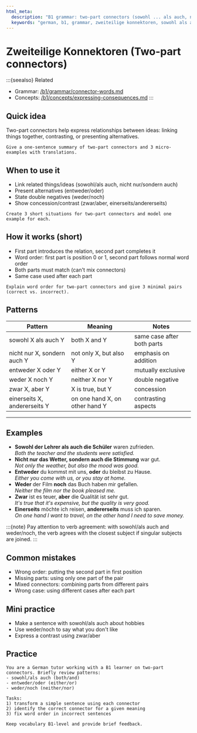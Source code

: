 ```yaml
---
html_meta:
  description: "B1 grammar: two-part connectors (sowohl ... als auch, nicht nur ... sondern auch, entweder ... oder, weder ... noch, zwar ... aber, einerseits ... andererseits)."
  keywords: "german, b1, grammar, zweiteilige konnektoren, sowohl als auch, entweder oder, weder noch"
---
```


# Zweiteilige Konnektoren (Two-part connectors)

:::{seealso}
Related

- Grammar: [/b1/grammar/connector-words.md](/b1/grammar/connector-words.md)
- Concepts: [/b1/concepts/expressing-consequences.md](/b1/concepts/expressing-consequences.md)
:::

## Quick idea

Two-part connectors help express relationships between ideas: linking things together, contrasting, or presenting alternatives.

```{practice}
Give a one-sentence summary of two-part connectors and 3 micro-examples with translations.
```

## When to use it

- Link related things/ideas (sowohl/als auch, nicht nur/sondern auch)
- Present alternatives (entweder/oder)
- State double negatives (weder/noch)
- Show concession/contrast (zwar/aber, einerseits/andererseits)

```{practice}
Create 3 short situations for two-part connectors and model one example for each.
```

## How it works (short)

- First part introduces the relation, second part completes it
- Word order: first part is position 0 or 1, second part follows normal word order
- Both parts must match (can't mix connectors)
- Same case used after each part

```{practice}
Explain word order for two-part connectors and give 3 minimal pairs (correct vs. incorrect).
```

## Patterns

| Pattern | Meaning | Notes |
|---|---|---|
| sowohl X als auch Y | both X and Y | same case after both parts |
| nicht nur X, sondern auch Y | not only X, but also Y | emphasis on addition |
| entweder X oder Y | either X or Y | mutually exclusive |
| weder X noch Y | neither X nor Y | double negative |
| zwar X, aber Y | X is true, but Y | concession |
| einerseits X, andererseits Y | on one hand X, on other hand Y | contrasting aspects |

---

## Examples

- **Sowohl der Lehrer als auch die Schüler** waren zufrieden.  
  _Both the teacher and the students were satisfied._
- **Nicht nur das Wetter, sondern auch die Stimmung** war gut.  
  _Not only the weather, but also the mood was good._
- **Entweder** du kommst mit uns, **oder** du bleibst zu Hause.  
  _Either you come with us, or you stay at home._
- **Weder** der Film **noch** das Buch haben mir gefallen.  
  _Neither the film nor the book pleased me._
- **Zwar** ist es teuer, **aber** die Qualität ist sehr gut.  
  _It's true that it's expensive, but the quality is very good._
- **Einerseits** möchte ich reisen, **andererseits** muss ich sparen.  
  _On one hand I want to travel, on the other hand I need to save money._

:::{note}
Pay attention to verb agreement: with sowohl/als auch and weder/noch, the verb agrees with the closest subject if singular subjects are joined.
:::

## Common mistakes

- Wrong order: putting the second part in first position
- Missing parts: using only one part of the pair
- Mixed connectors: combining parts from different pairs
- Wrong case: using different cases after each part

## Mini practice

- Make a sentence with sowohl/als auch about hobbies
- Use weder/noch to say what you don't like
- Express a contrast using zwar/aber

## Practice

```{practice}
You are a German tutor working with a B1 learner on two-part connectors. Briefly review patterns:
- sowohl/als auch (both/and)
- entweder/oder (either/or)
- weder/noch (neither/nor)

Tasks:
1) transform a simple sentence using each connector
2) identify the correct connector for a given meaning
3) fix word order in incorrect sentences

Keep vocabulary B1-level and provide brief feedback.
```

